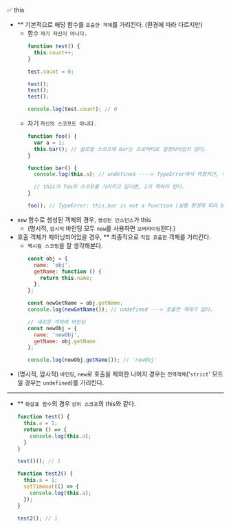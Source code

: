 ✅ this

* ** 기본적으로 해당 함수를 `호출한 객체`를 가리킨다. (환경에 따라 다르지만)
  * 함수 `자기 자신이 아니다.`
    ```js
    function test() {
      this.count++;
    }

    test.count = 0;

    test();
    test();
    test();

    console.log(test.count); // 0
    ```
  * 자기 `자신의 스코프도 아니다.`
    ```js
    function foo() {
      var a = 1;
      this.bar(); // 글로벌 스코프에 bar는 프로퍼티로 설정되어있지 않다.
    }

    function bar() {
      console.log(this.a); // undefined ----> TypeError에서 막혔지만, 애초에 여기서도 this는 글로벌 스코프를 가리킨다.

      // this가 foo의 스코프를 가리키고 있다면, 1이 찍혀야 한다.
    }

    foo(); // TypeError: this.bar is not a function (실행 환경에 따라 bar가 실행되기도 한다.)
    ```
* `new` 함수로 생성된 객체의 경우, `생성된 인스턴스`가 this
  * (명시적, `암시적` 바인딩 모두 `new`를 사용하면 `오버라이딩`된다.)
* 호출 객체가 체이닝되어있을 경우, ** 최종적으로 `직접 호출한` 객체를 가리킨다.
  * `렉시컬 스코핑`을 잘 생각해본다.
    ```js
    const obj = {
      name: 'obj',
      getName: function () {
        return this.name;
      },
    };

    const newGetName = obj.getName;
    console.log(newGetName()); // undefined ---> 호출한 객체가 없다.

    // 새로운 객체에 바인딩
    const newObj = {
      name: 'newObj',
      getName: obj.getName
    };

    console.log(newObj.getName()); // 'newObj'
    ```
* (명시적, 암시적) `바인딩`, `new`로 호출을 제외한 나머지 경우는 `전역객체`('`strict`' 모드일 경우는 `undefined`)를 가리킨다.

<hr />

* ** `화살표 함수`의 경우 `상위 스코프`의 this와 같다.
  ```javascript
  function test() {
    this.a = 1;
    return () => {
      console.log(this.a);
    }
  }

  test()(); // 1

  function test2() {
    this.a = 1;
    setTimeout(() => {
      console.log(this.a);
    });
  }

  test2(); // 1
  ```